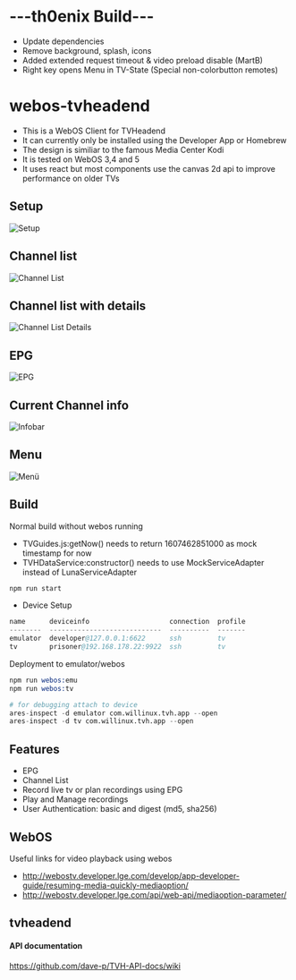 # ---th0enix Build---
* Update dependencies
* Remove background, splash, icons
* Added extended request timeout & video preload disable (MartB)
* Right key opens Menu in TV-State (Special non-colorbutton remotes)

# webos-tvheadend
* This is a WebOS Client for TVHeadend
* It can currently only be installed using the Developer App or Homebrew
* The design is similiar to the famous Media Center Kodi
* It is tested on WebOS 3,4 and 5
* It uses react but most components use the canvas 2d api to improve performance on older TVs

## Setup
![Setup](screenshots/setup_verification.png?raw=true "Setup Verification")
## Channel list
![Channel List](screenshots/channellist.png?raw=true "Channel List")
## Channel list with details
![Channel List Details](screenshots/channellist_details.png?raw=true "Channel List Details")
## EPG
![EPG](screenshots/epg.png?raw=true "EPG")
## Current Channel info
![Infobar](screenshots/infobar.png?raw=true "Infobar")
## Menu
![Menü](screenshots/menu.png?raw=true "Menü")

## Build
Normal build without webos running
* TVGuides.js:getNow() needs to return 1607462851000 as mock timestamp for now
* TVHDataService:constructor() needs to use MockServiceAdapter instead of LunaServiceAdapter
```s
npm run start
```
* Device Setup
```s
name      deviceinfo                    connection  profile
--------  ----------------------------  ----------  -------
emulator  developer@127.0.0.1:6622      ssh         tv
tv        prisoner@192.168.178.22:9922  ssh         tv
```

Deployment to emulator/webos
```s
npm run webos:emu
npm run webos:tv

# for debugging attach to device
ares-inspect -d emulator com.willinux.tvh.app --open
ares-inspect -d tv com.willinux.tvh.app --open
```
## Features
- EPG
- Channel List
- Record live tv or plan recordings using EPG
- Play and Manage recordings
- User Authentication: basic and digest (md5, sha256)

## WebOS
Useful links for video playback using webos

* http://webostv.developer.lge.com/develop/app-developer-guide/resuming-media-quickly-mediaoption/
* http://webostv.developer.lge.com/api/web-api/mediaoption-parameter/

## tvheadend

#### API documentation
https://github.com/dave-p/TVH-API-docs/wiki
